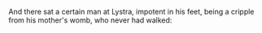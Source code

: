 And there sat a certain man at Lystra, impotent in his feet, being a cripple from his mother's womb, who never had walked:
